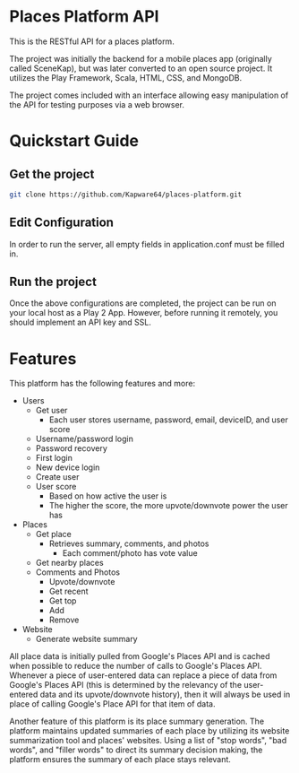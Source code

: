 Places Platform API
=========================

This is the RESTful API for a places platform.

The project was initially the backend for a mobile places app (originally called SceneKap), but was later converted to an open source project. It utilizes the Play Framework, Scala, HTML, CSS, and MongoDB.

The project comes included with an interface allowing easy manipulation of the API for testing purposes via a web browser.

Quickstart Guide
=========================

Get the project
---------------

```bash
git clone https://github.com/Kapware64/places-platform.git
```

Edit Configuration
-----------------
In order to run the server, all empty fields in application.conf must be filled in.

Run the project
---------------
Once the above configurations are completed, the project can be run on your local host as a Play 2 App. However, before running it remotely, you should implement an API key and SSL.

Features
=========================
This platform has the following features and more:
* Users
    * Get user
        *  Each user stores username, password, email, deviceID, and user score
    * Username/password login
    * Password recovery
    * First login
    * New device login
    * Create user
    * User score
        * Based on how active the user is
        * The higher the score, the more upvote/downvote power the user has
* Places
    * Get place
        * Retrieves summary, comments, and photos
            * Each comment/photo has vote value
    * Get nearby places
    * Comments and Photos
        * Upvote/downvote
        * Get recent
        * Get top
        * Add
        * Remove
* Website
    * Generate website summary

All place data is initially pulled from Google's Places API and is cached when possible to reduce the number of calls to Google's Places API. Whenever a piece of user-entered data can replace a piece of data from Google's Places API (this is determined by the relevancy of the user-entered data and its upvote/downvote history), then it will always be used in place of calling Google's Place API for that item of data.

Another feature of this platform is its place summary generation. The platform maintains updated summaries of each place by utilizing its website summarization tool and places' websites. Using a list of "stop words", "bad words", and "filler words" to direct its summary decision making, the platform ensures the summary of each place stays relevant.